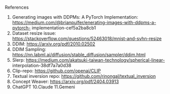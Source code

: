 References
1. Generating images with DDPMs: A PyTorch Implementation:
https://medium.com/@brianpulfer/enerating-images-with-ddpms-a-pytorch-
implementation-cef5a2ba8cb1
2. Dataset resize issue:
https://stackoverflow.com/questions/52463018/mnist-and-svhn-resize
3. DDIM:
https://arxiv.org/pdf/2010.02502
4. DDIM Sampling:
https://nn.labml.ai/diffusion/stable_diffusion/sampler/ddim.html
5. Slerp:
https://medium.com/akatsuki-taiwan-technology/spherical-linear-
interpolation-38df7a7a0d38
6. Clip-repo:
https://github.com/openai/CLIP
7. Textual inversion repo:
https://github.com/rinongal/textual_inversion
8. Concept Weaver:
https://arxiv.org/pdf/2404.03913
9. ChatGPT
10.Claude
11.Gemeni